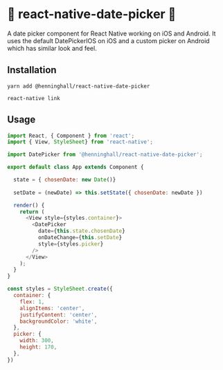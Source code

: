 # 📅 react-native-date-picker 📅

A date picker component for React Native working on iOS and Android. It uses the default DatePickerIOS on iOS and a custom picker on Android which has similar look and feel.


## Installation

`yarn add @henninghall/react-native-date-picker`

`react-native link `


## Usage

```js
import React, { Component } from 'react';
import { View, StyleSheet} from 'react-native';

import DatePicker from '@henninghall/react-native-date-picker';

export default class App extends Component {

  state = { chosenDate: new Date()}
  
  setDate = (newDate) => this.setState({ chosenDate: newDate })

  render() {
    return (
      <View style={styles.container}>
        <DatePicker
          date={this.state.chosenDate}
          onDateChange={this.setDate}
          style={styles.picker}
        />
      </View>
    );
  }
}

const styles = StyleSheet.create({
  container: {
    flex: 1,
    alignItems: 'center',
    justifyContent: 'center',
    backgroundColor: 'white',
  },
  picker: { 
    width: 300, 
    height: 170,
  },
})

```

